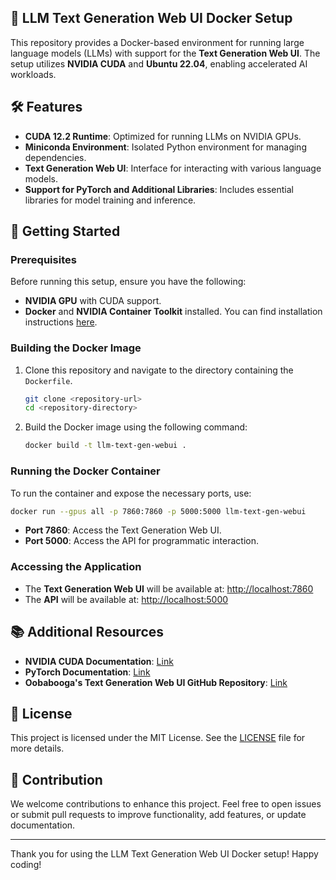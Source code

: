 ## 🧠 LLM Text Generation Web UI Docker Setup

This repository provides a Docker-based environment for running large language models (LLMs) with support 
for the **Text Generation Web UI**. The setup utilizes **NVIDIA CUDA** and **Ubuntu 22.04**, enabling accelerated AI workloads.

## 🛠 Features

- **CUDA 12.2 Runtime**: Optimized for running LLMs on NVIDIA GPUs.
- **Miniconda Environment**: Isolated Python environment for managing dependencies.
- **Text Generation Web UI**: Interface for interacting with various language models.
- **Support for PyTorch and Additional Libraries**: Includes essential libraries for model training and inference.

## 🚀 Getting Started

### Prerequisites

Before running this setup, ensure you have the following:

- **NVIDIA GPU** with CUDA support.
- **Docker** and **NVIDIA Container Toolkit** installed. You can find installation instructions [here](https://docs.nvidia.com/datacenter/cloud-native/container-toolkit/install-guide.html).

### Building the Docker Image

1. Clone this repository and navigate to the directory containing the `Dockerfile`.

   ```bash
   git clone <repository-url>
   cd <repository-directory>
   ```

2. Build the Docker image using the following command:

   ```bash
   docker build -t llm-text-gen-webui .
   ```

### Running the Docker Container

To run the container and expose the necessary ports, use:

```bash
docker run --gpus all -p 7860:7860 -p 5000:5000 llm-text-gen-webui
```

- **Port 7860**: Access the Text Generation Web UI.
- **Port 5000**: Access the API for programmatic interaction.

### Accessing the Application

- The **Text Generation Web UI** will be available at: [http://localhost:7860](http://localhost:7860)
- The **API** will be available at: [http://localhost:5000](http://localhost:5000)

## 📚 Additional Resources

- **NVIDIA CUDA Documentation**: [Link](https://docs.nvidia.com/cuda/)
- **PyTorch Documentation**: [Link](https://pytorch.org/)
- **Oobabooga's Text Generation Web UI GitHub Repository**: [Link](https://github.com/oobabooga/text-generation-webui)

## 📝 License

This project is licensed under the MIT License. See the [LICENSE](LICENSE) file for more details.

## 🤝 Contribution

We welcome contributions to enhance this project. Feel free to open issues or submit pull requests to improve functionality, add features, or update documentation.

---

Thank you for using the LLM Text Generation Web UI Docker setup! Happy coding!
```
